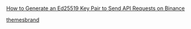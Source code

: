 # 

[How to Generate an Ed25519 Key Pair to Send API Requests on Binance](https://www.binance.com/en/support/faq/how-to-generate-an-ed25519-key-pair-to-send-api-requests-on-binance-6b9a63f1e3384cf48a2eedb82767a69a)

[themesbrand](https://themesbrand.com/velzon/html/saas/auth-signin-basic.html)
